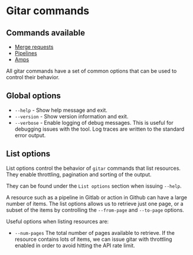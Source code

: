 # Gitar commands

<!-- toc -->

## Commands available

- [Merge requests](./merge_request.md)
- [Pipelines](./pipeline.md)
- [Amps](./amps.md)

All gitar commands have a set of common options that can be used to control
their behavior.

## Global options

- `--help` - Show help message and exit.
- `--version` - Show version information and exit.
- `--verbose` - Enable logging of debug messages. This is useful for debugging
  issues with the tool. Log traces are written to the standard error output.

## List options

List options control the behavior of `gitar` commands that list resources. They
enable throttling, pagination and sorting of the output.

They can be found under the `List options` section when issuing `--help`.

A resource such as a pipeline in Gitlab or action in Github can have a large
number of items. The list options allows us to retrieve just one page, or a
subset of the items by controlling the `--from-page` and `--to-page` options.

Useful options when listing resources are:

- `--num-pages` The total number of pages available to retrieve. If the resource
  contains lots of items, we can issue gitar with throttling enabled in order to
  avoid hitting the API rate limit.
